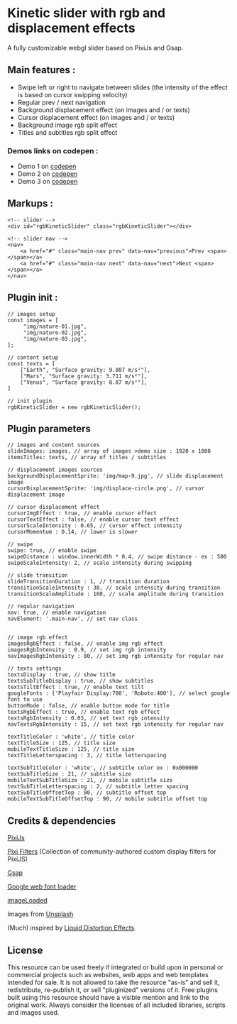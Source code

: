 # Kinetic slider with rgb and displacement effects

A fully customizable webgl slider based on PixiJs and Gsap. 

## Main features :

* Swipe left or right to navigate between slides (the intensity of the effect is based on cursor swipping velocity)
* Regular prev / next navigation
* Background displacement effect (on images and / or texts)
* Cursor displacement effect (on images and / or texts)
* Background image rgb split effect
* Titles and subtitles rgb split effect
 
### Demos links on codepen :

* Demo 1 on [codepen](https://codepen.io/hmongouachon/pen/QWbLpzW) 
* Demo 2 on [codepen](https://codepen.io/hmongouachon/pen/jOPNBdP) 
* Demo 3 on [codepen](https://codepen.io/hmongouachon/pen/eYNOvxB) 

## Markups :

```
<!-- slider -->
<div id="rgbKineticSlider" class="rgbKineticSlider"></div>

<!-- slider nav -->
<nav>
    <a href="#" class="main-nav prev" data-nav="previous">Prev <span></span></a>
    <a href="#" class="main-nav next" data-nav="next">Next <span></span></a>
</nav>
```

## Plugin init :

```
// images setup
const images = [
     "img/nature-01.jpg",
     "img/nature-02.jpg",
     "img/nature-03.jpg",
];

// content setup
const texts = [
    ["Earth", "Surface gravity: 9.807 m/s²"],
    ["Mars", "Surface gravity: 3.711 m/s²"],
    ["Venus", "Surface gravity: 8.87 m/s²"],
]

// init plugin 
rgbKineticSlider = new rgbKineticSlider();

```


## Plugin parameters

```
// images and content sources
slideImages: images, // array of images >demo size : 1920 x 1080
itemsTitles: texts, // array of titles / subtitles

// displacement images sources
backgroundDisplacementSprite: 'img/map-9.jpg', // slide displacement image 
cursorDisplacementSprite: 'img/displace-circle.png', // cursor displacement image

// cursor displacement effect 
cursorImgEffect : true, // enable cursor effect
cursorTextEffect : false, // enable cursor text effect
cursorScaleIntensity : 0.65, // cursor effect intensity
cursorMomentum : 0.14, // lower is slower

// swipe 
swipe: true, // enable swipe
swipeDistance : window.innerWidth * 0.4, // swipe distance - ex : 580
swipeScaleIntensity: 2, // scale intensity during swipping

// slide transition
slideTransitionDuration : 1, // transition duration
transitionScaleIntensity : 30, // scale intensity during transition
transitionScaleAmplitude : 160, // scale amplitude during transition

// regular navigation
nav: true, // enable navigation
navElement: '.main-nav', // set nav class


// image rgb effect
imagesRgbEffect : false, // enable img rgb effect
imagesRgbIntensity : 0.9, // set img rgb intensity
navImagesRgbIntensity : 80, // set img rgb intensity for regular nav 

// texts settings
textsDisplay : true, // show title
textsSubTitleDisplay : true, // show subtitles
textsTiltEffect : true, // enable text tilt
googleFonts : ['Playfair Display:700', 'Roboto:400'], // select google font to use
buttonMode : false, // enable button mode for title
textsRgbEffect : true, // enable text rgb effect
textsRgbIntensity : 0.03, // set text rgb intensity
navTextsRgbIntensity : 15, // set text rgb intensity for regular nav

textTitleColor : 'white', // title color
textTitleSize : 125, // title size
mobileTextTitleSize : 125, // title size
textTitleLetterspacing : 3, // title letterspacing

textSubTitleColor : 'white', // subtitle color ex : 0x000000
textSubTitleSize : 21, // subtitle size
mobileTextSubTitleSize : 21, // mobile subtitle size
textSubTitleLetterspacing : 2, // subtitle letter spacing
textSubTitleOffsetTop : 90, // subtitle offset top
mobileTextSubTitleOffsetTop : 90, // mobile subtitle offset top

```



## Credits & dependencies

[PixiJs](http://www.pixijs.com/)

[Pixi Filters](https://github.com/pixijs/pixi-filters) (Collection of community-authored custom display filters for PixiJS)

[Gsap](https://greensock.com/gsap/)

[Google web font loader](https://developers.google.com/fonts/docs/webfont_loader)

[imageLoaded](https://imagesloaded.desandro.com/)

Images from [Unsplash](https://unsplash.com/)

(Much) inspired by [Liquid Distortion Effects](https://tympanus.net/codrops/2017/10/10/liquid-distortion-effects/).

## License
This resource can be used freely if integrated or build upon in personal or commercial projects such as websites, web apps and web templates intended for sale. It is not allowed to take the resource "as-is" and sell it, redistribute, re-publish it, or sell "pluginized" versions of it. Free plugins built using this resource should have a visible mention and link to the original work. Always consider the licenses of all included libraries, scripts and images used.






